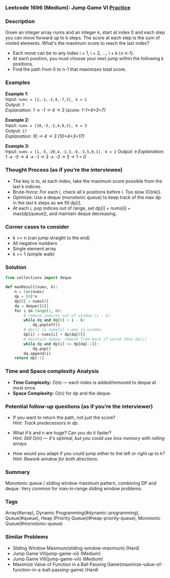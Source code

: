 ### Leetcode 1696 (Medium): Jump Game VI [Practice](https://leetcode.com/problems/jump-game-vi)

### Description  
Given an integer array nums and an integer k, start at index 0 and each step you can move forward up to k steps. The score at each step is the sum of visited elements. What's the maximum score to reach the last index?
- Each move can be to any index i + 1, i + 2, ..., i + k (≤ n-1).
- At each position, you must choose your next jump within the following k positions.
- Find the path from 0 to n-1 that maximizes total score.

### Examples  

**Example 1:**  
Input: `nums = [1,-1,-2,4,-7,3], k = 2`  
Output: `7`  
*Explanation: 1 → -1 → 4 → 3 (score: 1-1+4+3=7)*

**Example 2:**  
Input: `nums = [10,-5,-2,4,0,3], k = 3`  
Output: `17`  
*Explanation: 10 → 4 → 3 (10+4+3=17)*

**Example 3:**  
Input: `nums = [1,-5,-20,4,-1,3,-6,-3,5,0,1], k = 2`
Output: `0`
*Explanation: 1 → -5 → 4 → -1 → 3 → -3 → 5 → 1 = 0*

### Thought Process (as if you’re the interviewee)  
- The key is to, at each index, take the maximum score possible from the last k indices.
- Brute-force: For each i, check all k positions before i. Too slow (O(nk)).
- Optimize: Use a deque (monotonic queue) to keep track of the max dp in the last k steps as we fill dp[i].
- At each i, pop indices out of range, set dp[i] = nums[i] + max(dp[queue]), and maintain deque decreasing.

### Corner cases to consider  
- k >= n (can jump straight to the end)
- All negative numbers
- Single element array
- k == 1 (simple walk)

### Solution

```python
from collections import deque

def maxResult(nums, k):
    n = len(nums)
    dp = [0]*n
    dp[0] = nums[0]
    dq = deque([0])
    for i in range(1, n):
        # remove indices out of window (i - k)
        while dq and dq[0] < i - k:
            dq.popleft()
        # dp[i] is nums[i] + max in window
        dp[i] = nums[i] + dp[dq[0]]
        # maintain deque: remove from back if worse than dp[i]
        while dq and dp[i] >= dp[dq[-1]]:
            dq.pop()
        dq.append(i)
    return dp[-1]
```

### Time and Space complexity Analysis  
- **Time Complexity:** O(n) — each index is added/removed to deque at most once.
- **Space Complexity:** O(n) for dp and the deque.

### Potential follow-up questions (as if you’re the interviewer)  
- If you want to return the path, not just the score?  
  *Hint: Track predecessors in dp.*

- What if k and n are huge? Can you do it faster?  
  *Hint: Still O(n) — it's optimal, but you could use less memory with rolling arrays.*

- How would you adapt if you could jump either to the left or right up to k?  
  *Hint: Rework window for both directions.*

### Summary
Monotonic queue / sliding window maximum pattern, combining DP and deque. Very common for max-in-range sliding window problems.

### Tags
Array(#array), Dynamic Programming(#dynamic-programming), Queue(#queue), Heap (Priority Queue)(#heap-priority-queue), Monotonic Queue(#monotonic-queue)

### Similar Problems
- Sliding Window Maximum(sliding-window-maximum) (Hard)
- Jump Game VII(jump-game-vii) (Medium)
- Jump Game VIII(jump-game-viii) (Medium)
- Maximize Value of Function in a Ball Passing Game(maximize-value-of-function-in-a-ball-passing-game) (Hard)
